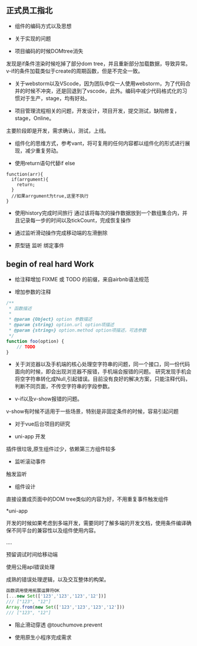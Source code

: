 ## 正式员工指北

* 组件的编码方式以及思想

* 关于实现的问题

* 项目编码的时候DOMtree消失

发现是if条件渲染时候吃掉了部分dom tree，并且重新部分加载数据，导致异常。v-if的条件加载类似于create的周期函数，但是不完全一致。

* 关于webstorm以及VScode，因为团队中仅一人使用webstorm，为了代码合并的时候不冲突，还是回退到了vscode，此外。编码中减少代码格式化的习惯对于生产，stage，均有好处。

* 项目管理流程相关的问题，开发设计，项目开发，提交测试，缺陷修复，stage，Online。

主要阶段即是开发，需求确认，测试，上线。

* 组件化的思维方式，参考vant，将可复用的任何内容都以组件化的形式进行展现，减少重复劳动。

* 使用return语句代替if else
```
function(arr){
  if(arrgument){
    return;
  }
  //如果arrgument为true,这里不执行
}
```
* 使用history完成时间旅行
通过该将每次的操作数据放到一个数组集合内，并且记录每一步的时间以及tickCount，完成恢复操作

* 通过监听滑动操作完成移动端的左滑删除

* 原型链  监听  绑定事件

## begin of real hard Work

* 给注释增加 FIXME 或 TODO 的前缀，来自airbnb语法规范

* 增加参数的注释
```js
/**
 * 函数描述
 *
 * @param {Object} option 参数描述
 * @param {string} option.url option项描述
 * @param {string=} option.method option项描述，可选参数
 */
function foo(option) {
    // TODO
}
```

* 关于浏览器以及手机端的核心处理空字符串的问题，同一个接口，同一份代码面向的时候，即会出现浏览器不报错，手机端会报错的问题。
研究发现手机会将空字符串转化成Null,引起错误。目前没有良好的解决方案，只能注释代码，判断不同页面，不传空字符串的字段参数。

* v-if以及v-show报错的问题。

v-show有时候不适用于一些场景，特别是非固定条件的时候，容易引起问题

* 对于vue后台项目的研究

* uni-app 开发

插件很垃圾,原生组件过少，依赖第三方组件较多

* 监听滚动事件

触发监听

* 组件设计

直接设置成页面中的DOM tree类似的内容为好，不用重复事件触发组件

*uni-app

开发的时候如果考虑到多端开发，需要同时了解多端的开发文档，使用条件编译确保不同平台的兼容性以及组件使用内容。


....


预留调试时间给移动端

使用公用api错误处理

成熟的错误处理逻辑，以及交互整体的构架。
```js
函数调用使用拓展运算符OK
[...new Set(['123','123','123','12'])]
/// ["123", "12"]
Array.from(new Set(['123','123','123','12']))
/// ["123", "12"]
```
* 阻止滑动穿透
 @touchumove.prevent

* 使用原生小程序完成需求
